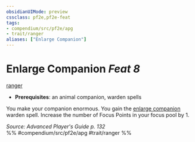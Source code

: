 ```yaml
---
obsidianUIMode: preview
cssclass: pf2e,pf2e-feat
tags:
- compendium/src/pf2e/apg
- trait/ranger
aliases: ["Enlarge Companion"]
---
```

# Enlarge Companion  *Feat 8*  
[ranger](../../rules/traits/ranger.md)  

- **Prerequisites**: an animal companion, warden spells

You make your companion enormous. You gain the [enlarge companion](../spells/enlarge-companion-apg.md) warden spell. Increase the number of Focus Points in your focus pool by 1.

*Source: Advanced Player's Guide p. 132*  
%% #compendium/src/pf2e/apg #trait/ranger %%